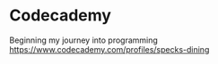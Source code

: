 # Codecademy
Beginning my journey into programming
https://www.codecademy.com/profiles/specks-dining
